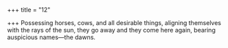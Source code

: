 +++
title = "12"

+++
Possessing horses, cows, and all desirable things, aligning themselves  with the rays of the sun,
they go away and they come here again, bearing auspicious
names—the dawns.